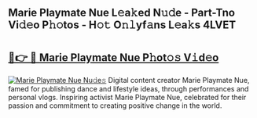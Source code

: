## Marie Playmate Nue L𝚎a𝚔ed N𝚞𝚍e - Part-Tno Vi𝚍𝚎o P𝚑𝚘tos - H𝚘𝚝 O𝚗𝚕yf𝚊ns L𝚎a𝚔s 4LVET

# <h2><a href="http://kff4r6i.oniu.top/?m=Marie+Playmate+Nue">🔗👉 🔴 Marie Playmate Nue P𝚑ot𝚘𝚜 V𝚒d𝚎o</a></h2>

[![Marie Playmate Nue Nu𝚍e𝚜](https://i.imgur.com/0qMVB7G.gif)](http://kff4r6i.oniu.top/?m=Marie+Playmate+Nue)
Digital content creator Marie Playmate Nue, famed for publishing dance and lifestyle ideas, through performances and personal vlogs. Inspiring activist Marie Playmate Nue, celebrated for their passion and commitment to creating positive change in the world.  
